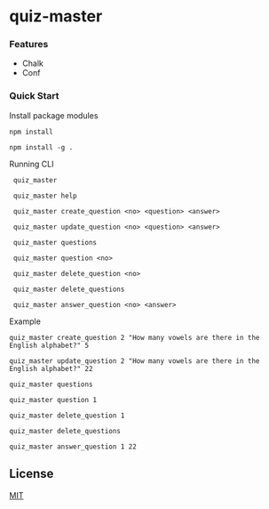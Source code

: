 # quiz-master

### Features
- Chalk
- Conf

### Quick Start

Install package modules
        
    npm install

    npm install -g .
    

Running CLI
```  
 quiz_master
```

```  
 quiz_master help
```

```  
 quiz_master create_question <no> <question> <answer>
```

```  
 quiz_master update_question <no> <question> <answer>
```

```  
 quiz_master questions
```

```  
 quiz_master question <no>
```

```  
 quiz_master delete_question <no>
```

```  
 quiz_master delete_questions
```

```  
 quiz_master answer_question <no> <answer>
```

Example
        
    quiz_master create_question 2 "How many vowels are there in the English alphabet?" 5 

    quiz_master update_question 2 "How many vowels are there in the English alphabet?" 22

    quiz_master questions

    quiz_master question 1

    quiz_master delete_question 1

    quiz_master delete_questions

    quiz_master answer_question 1 22

## License

[MIT](LICENSE)